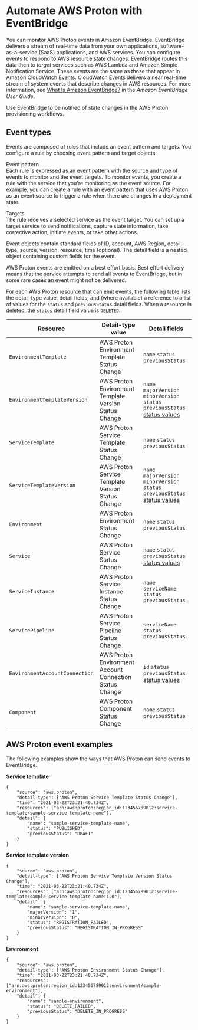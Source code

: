 # Automate AWS Proton with EventBridge<a name="event-bridge"></a>

You can monitor AWS Proton events in Amazon EventBridge\. EventBridge delivers a stream of real\-time data from your own applications, software\-as\-a\-service \(SaaS\) applications, and AWS services\. You can configure events to respond to AWS resource state changes\. EventBridge routes this data then to *target* services such as AWS Lambda and Amazon Simple Notification Service\. These events are the same as those that appear in Amazon CloudWatch Events\. CloudWatch Events delivers a near real\-time stream of system events that describe changes in AWS resources\. For more information, see [What Is Amazon EventBridge?](https://docs.aws.amazon.com/eventbridge/latest/userguide/) in the *Amazon EventBridge User Guide*\.

Use EventBridge to be notified of state changes in the AWS Proton provisioning workflows\.

## Event types<a name="event-types"></a>

Events are composed of rules that include an event pattern and targets\. You configure a rule by choosing event pattern and target objects:

Event pattern  
Each rule is expressed as an event pattern with the source and type of events to monitor and the event targets\. To monitor events, you create a rule with the service that you're monitoring as the event source\. For example, you can create a rule with an event pattern that uses AWS Proton as an event source to trigger a rule when there are changes in a deployment state\.

Targets  
The rule receives a selected service as the event target\. You can set up a target service to send notifications, capture state information, take corrective action, initiate events, or take other actions\.

Event objects contain standard fields of ID, account, AWS Region, detail\-type, source, version, resource, time \(optional\)\. The detail field is a nested object containing custom fields for the event\.

AWS Proton events are emitted on a best effort basis\. Best effort delivery means that the service attempts to send all events to EventBridge, but in some rare cases an event might not be delivered\.

For each AWS Proton resource that can emit events, the following table lists the detail\-type value, detail fields, and \(where available\) a reference to a list of values for the `status` and `previousStatus` detail fields\. When a resource is deleted, the `status` detail field value is `DELETED`\.


| Resource | Detail\-type value | Detail fields | 
| --- | --- | --- | 
|  `EnvironmentTemplate`  |  AWS Proton Environment Template Status Change  |  `name` `status` `previousStatus`  | 
|  `EnvironmentTemplateVersion`  |  AWS Proton Environment Template Version Status Change  |  `name` `majorVersion` `minorVersion` `status` `previousStatus` [status values](https://docs.aws.amazon.com/proton/latest/APIReference/API_EnvironmentTemplateVersion.html#proton-Type-EnvironmentTemplateVersion-status)  | 
|  `ServiceTemplate`  |  AWS Proton Service Template Status Change  |  `name` `status` `previousStatus`  | 
|  `ServiceTemplateVersion`  |  AWS Proton Service Template Version Status Change  |  `name` `majorVersion` `minorVersion` `status` `previousStatus` [status values](https://docs.aws.amazon.com/proton/latest/APIReference/API_ServiceTemplateVersion.html#proton-Type-ServiceTemplateVersion-status)  | 
|  `Environment`  |  AWS Proton Environment Status Change  |  `name` `status` `previousStatus`  | 
|  `Service`  |  AWS Proton Service Status Change  |  `name` `status` `previousStatus` [status values](https://docs.aws.amazon.com/proton/latest/APIReference/API_Service.html#proton-Type-Service-status)  | 
|  `ServiceInstance`  |  AWS Proton Service Instance Status Change  |  `name` `serviceName` `status` `previousStatus`  | 
|  `ServicePipeline`  |  AWS Proton Service Pipeline Status Change  |  `serviceName` `status` `previousStatus`  | 
|  `EnvironmentAccountConnection`  |  AWS Proton Environment Account Connection Status Change  |  `id` `status` `previousStatus` [status values](https://docs.aws.amazon.com/proton/latest/APIReference/API_EnvironmentAccountConnection.html#proton-Type-EnvironmentAccountConnection-status)  | 
|  `Component`  |  AWS Proton Component Status Change  |  `name` `status` `previousStatus`  | 

## AWS Proton event examples<a name="event-examples"></a>

The following examples show the ways that AWS Proton can send events to EventBridge\.

**Service template**

```
{
    "source": "aws.proton",
    "detail-type": ["AWS Proton Service Template Status Change"],
    "time": "2021-03-22T23:21:40.734Z",
    "resources": ["arn:aws:proton:region_id:123456789012:service-template/sample-service-template-name"],
    "detail": {
        "name": "sample-service-template-name",
        "status": "PUBLISHED",
        "previousStatus": "DRAFT"
    }
}
```

**Service template version**

```
{
    "source": "aws.proton",
    "detail-type": ["AWS Proton Service Template Version Status Change"],
    "time": "2021-03-22T23:21:40.734Z",
    "resources": ["arn:aws:proton:region_id:123456789012:service-template/sample-service-template-name:1.0"],
    "detail": {
        "name": "sample-service-template-name",
        "majorVersion": "1",
        "minorVersion": "0",
        "status": "REGISTRATION_FAILED",
        "previousStatus": "REGISTRATION_IN_PROGRESS"
    }
}
```

**Environment**

```
{
    "source": "aws.proton",
    "detail-type": ["AWS Proton Environment Status Change"],
    "time": "2021-03-22T23:21:40.734Z",
    "resources": ["arn:aws:proton:region_id:123456789012:environment/sample-environment"],
    "detail": {
        "name": "sample-environment",
        "status": "DELETE_FAILED",
        "previousStatus": "DELETE_IN_PROGRESS"
    }
}
```